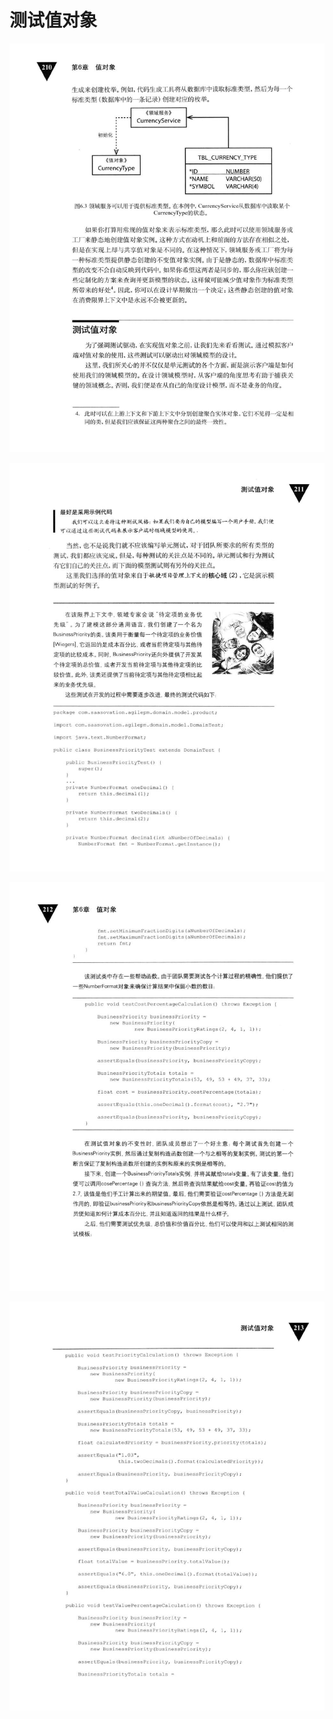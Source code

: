 # 测试值对象 

<div align = "center"><img src = "images/000502.jpg"/></div>
 <p class="calibre1"><a id="calibre_link-381"></a><img src="images/000528.jpg" alt="Image 248" class="calibre2" /></p> <p class="calibre1"><a id="calibre_link-382"></a><img src="images/000555.jpg" alt="Image 249" class="calibre2" /></p> <p class="calibre1"><a id="calibre_link-383"></a><img src="images/000485.jpg" alt="Image 250" class="calibre2" /></p>  